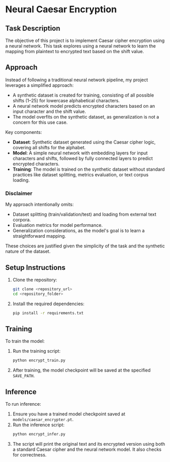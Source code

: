 
# Neural Caesar Encryption

## Task Description

The objective of this project is to implement Caesar cipher encryption using a neural network. This task explores using a neural network to learn the mapping from plaintext to encrypted text based on the shift value.

## Approach

Instead of following a traditional neural network pipeline, my project leverages a simplified approach:
- A synthetic dataset is created for training, consisting of all possible shifts (1–25) for lowercase alphabetical characters.
- A neural network model predicts encrypted characters based on an input character and the shift value.
- The model overfits on the synthetic dataset, as generalization is not a concern for this use case.

Key components:
- **Dataset**: Synthetic dataset generated using the Caesar cipher logic, covering all shifts for the alphabet.
- **Model**: A simple neural network with embedding layers for input characters and shifts, followed by fully connected layers to predict encrypted characters.
- **Training**: The model is trained on the synthetic dataset without standard practices like dataset splitting, metrics evaluation, or text corpus loading.

### Disclaimer

My approach intentionally omits:
- Dataset splitting (train/validation/test) and loading from external text corpora.
- Evaluation metrics for model performance.
- Generalization considerations, as the model's goal is to learn a straightforward mapping.

These choices are justified given the simplicity of the task and the synthetic nature of the dataset.

## Setup Instructions

1. Clone the repository:
   ```bash
   git clone <repository_url>
   cd <repository_folder>
   ```

2. Install the required dependencies:
   ```bash
   pip install -r requirements.txt
   ```


## Training

To train the model:
1. Run the training script:
   ```bash
   python encrypt_train.py
   ```

2. After training, the model checkpoint will be saved at the specified `SAVE_PATH`.

## Inference

To run inference:
1. Ensure you have a trained model checkpoint saved at `models/caesar_encrypter.pt`.
2. Run the inference script:
   ```bash
   python encrypt_infer.py
   ```
3. The script will print the original text and its encrypted version using both a standard Caesar cipher and the neural network model. It also checks for correctness.

